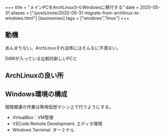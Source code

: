+++
title = "メインPCをArchLinuxからWindowsに移行する"
date = 2020-05-31
aliases = ["/posts/note/2020-05-31-migrate-from-archlinux-to-windows.html"]
[taxonomies]
tags = ["windows","linux"]
+++

## 動機

あんまりない。ArchLinuxそれ自体にはそんなに不満ない。

DAWが入っている比較的新しいPCと

## ArchLinuxの良い所

## Windows環境の構成

開発関連の作業は専用仮想マシン上で行うようにする。

* VirtualBox：VM管理
* VSCode Remote Development: エディタ環境
* Windows Terminal: ターミナル

